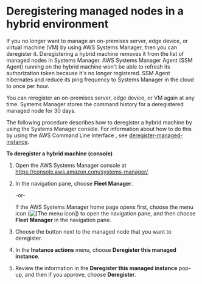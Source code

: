 # Deregistering managed nodes in a hybrid environment<a name="systems-manager-managed-instances-advanced-deregister"></a>

If you no longer want to manage an on\-premises server, edge device, or virtual machine \(VM\) by using AWS Systems Manager, then you can deregister it\. Deregistering a hybrid machine removes it from the list of managed nodes in Systems Manager\. AWS Systems Manager Agent \(SSM Agent\) running on the hybrid machine won't be able to refresh its authorization token because it's no longer registered\. SSM Agent hibernates and reduce its ping frequency to Systems Manager in the cloud to once per hour\.

You can reregister an on\-premises server, edge device, or VM again at any time\. Systems Manager stores the command history for a deregistered managed node for 30 days\.

The following procedure describes how to deregister a hybrid machine by using the Systems Manager console\. For information about how to do this by using the AWS Command Line Interface , see [deregister\-managed\-instance](https://docs.aws.amazon.com/cli/latest/reference/ssm/deregister-managed-instance.html)\.

**To deregister a hybrid machine \(console\)**

1. Open the AWS Systems Manager console at [https://console\.aws\.amazon\.com/systems\-manager/](https://console.aws.amazon.com/systems-manager/)\.

1. In the navigation pane, choose **Fleet Manager**\.

   \-or\-

   If the AWS Systems Manager home page opens first, choose the menu icon \(![\[The menu icon\]](http://docs.aws.amazon.com/systems-manager/latest/userguide/images/menu-icon-small.png)\) to open the navigation pane, and then choose **Fleet Manager** in the navigation pane\.

1. Choose the button next to the managed node that you want to deregister\.

1. In the **Instance actions** menu, choose **Deregister this managed instance**\.

1. Review the information in the **Deregister this managed instance** pop\-up, and then if you approve, choose **Deregister**\.